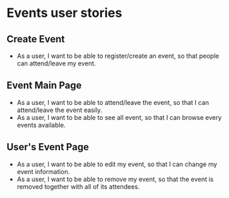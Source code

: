 # Events user stories

## Create Event

- As a user, I want to be able to register/create an event, so that people can attend/leave my event.

## Event Main Page

- As a user, I want to be able to attend/leave the event, so that I can attend/leave the event easily.
- As a user, I want to be able to see all event, so that I can browse every events available.

## User's Event Page

- As a user, I want to be able to edit my event, so that I can change my event information.
- As a user, I want to be able to remove my event, so that the event is removed together with all of its attendees.